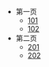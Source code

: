 <!-- docs/_sidebar.md -->

* 第一页
	* [101](zh-cn/guide)
	* [102](zh-cn/guide)
* 第二页
	* [201](zh-cn/guide)
 	* [202](zh-cn/guide)

